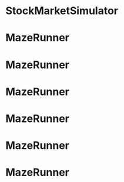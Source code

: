 # StockMarketSimulator
# MazeRunner
# MazeRunner
# MazeRunner
# MazeRunner
# MazeRunner
# MazeRunner
